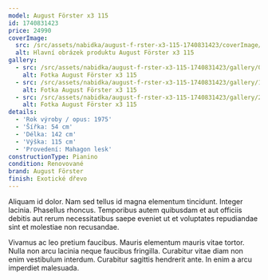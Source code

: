 ```yaml
---
model: August Förster x3 115
id: 1740831423
price: 24990
coverImage:
  src: /src/assets/nabidka/august-f-rster-x3-115-1740831423/coverImage/src.jpg
  alt: Hlavní obrázek produktu August Förster x3 115
gallery:
  - src: /src/assets/nabidka/august-f-rster-x3-115-1740831423/gallery/0/src.jpg
    alt: Fotka August Förster x3 115
  - src: /src/assets/nabidka/august-f-rster-x3-115-1740831423/gallery/1/src.jpg
    alt: Fotka August Förster x3 115
  - src: /src/assets/nabidka/august-f-rster-x3-115-1740831423/gallery/2/src.jpg
    alt: Fotka August Förster x3 115
details:
  - 'Rok výroby / opus: 1975'
  - 'Šířka: 54 cm'
  - 'Délka: 142 cm'
  - 'Výška: 115 cm'
  - 'Provedení: Mahagon lesk'
constructionType: Pianino
condition: Renovované
brand: August Förster
finish: Exotické dřevo
---
```

Aliquam id dolor. Nam sed tellus id magna elementum tincidunt. Integer lacinia. Phasellus rhoncus. Temporibus autem quibusdam et aut officiis debitis aut rerum necessitatibus saepe eveniet ut et voluptates repudiandae sint et molestiae non recusandae.

Vivamus ac leo pretium faucibus. Mauris elementum mauris vitae tortor. Nulla non arcu lacinia neque faucibus fringilla. Curabitur vitae diam non enim vestibulum interdum. Curabitur sagittis hendrerit ante. In enim a arcu imperdiet malesuada.
